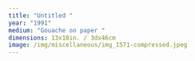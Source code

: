 ```yaml
---
title: "Untitled "
year: "1991"
medium: "Gouache on paper "
dimensions: 13x18in. / 3dx46cm
image: /img/miscellaneous/img_1571-compressed.jpeg
---
```




